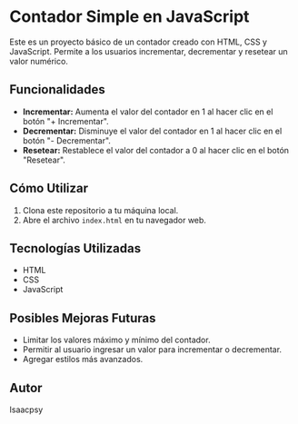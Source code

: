 # Contador Simple en JavaScript

Este es un proyecto básico de un contador creado con HTML, CSS y JavaScript. Permite a los usuarios incrementar, decrementar y resetear un valor numérico.

## Funcionalidades

* **Incrementar:** Aumenta el valor del contador en 1 al hacer clic en el botón "+ Incrementar".
* **Decrementar:** Disminuye el valor del contador en 1 al hacer clic en el botón "- Decrementar".
* **Resetear:** Restablece el valor del contador a 0 al hacer clic en el botón "Resetear".

## Cómo Utilizar

1.  Clona este repositorio a tu máquina local.
2.  Abre el archivo `index.html` en tu navegador web.

## Tecnologías Utilizadas

* HTML
* CSS
* JavaScript

## Posibles Mejoras Futuras

* Limitar los valores máximo y mínimo del contador.
* Permitir al usuario ingresar un valor para incrementar o decrementar.
* Agregar estilos más avanzados.

## Autor

Isaacpsy